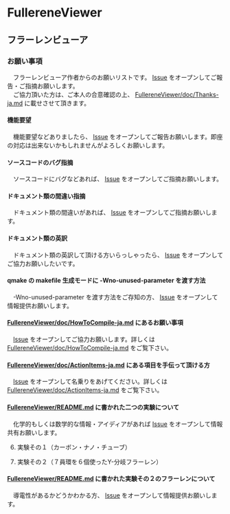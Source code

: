 # FullereneViewer
## フラーレンビューア
### お願い事項
　フラーレンビューア作者からのお願いリストです。 [Issue](https://github.com/DrScKAWAMOTO/FullereneViewer/issues) をオープンしてご報告・ご指摘お願いします。  
　ご協力頂いた方は、ご本人の合意確認の上、 [FullereneViewer/doc/Thanks-ja.md](https://github.com/DrScKAWAMOTO/FullereneViewer/blob/master/doc/Thanks-ja.md) に載せさせて頂きます。

#### 機能要望
　機能要望などありましたら、 [Issue](https://github.com/DrScKAWAMOTO/FullereneViewer/issues) をオープンしてご報告お願いします。即座の対応は出来ないかもしれませんがよろしくお願いします。

#### ソースコードのバグ指摘
　ソースコードにバグなどあれば、 [Issue](https://github.com/DrScKAWAMOTO/FullereneViewer/issues) をオープンしてご指摘お願いします。

#### ドキュメント類の間違い指摘
　ドキュメント類の間違いがあれば、 [Issue](https://github.com/DrScKAWAMOTO/FullereneViewer/issues) をオープンしてご指摘お願いします。

#### ドキュメント類の英訳
　ドキュメント類の英訳して頂ける方いらっしゃったら、 [Issue](https://github.com/DrScKAWAMOTO/FullereneViewer/issues) をオープンしてご協力お願いしたいです。

#### qmake の makefile 生成モードに -Wno-unused-parameter を渡す方法
　-Wno-unused-parameter を渡す方法をご存知の方、 [Issue](https://github.com/DrScKAWAMOTO/FullereneViewer/issues) をオープンして情報提供お願いします。

#### [FullereneViewer/doc/HowToCompile-ja.md](https://github.com/DrScKAWAMOTO/FullereneViewer/blob/master/doc/HowToCompile-ja.md) にあるお願い事項
　[Issue](https://github.com/DrScKAWAMOTO/FullereneViewer/issues) をオープンしてご協力お願いします。詳しくは [FullereneViewer/doc/HowToCompile-ja.md](https://github.com/DrScKAWAMOTO/FullereneViewer/blob/master/doc/HowToCompile-ja.md) をご覧下さい。

#### [FullereneViewer/doc/ActionItems-ja.md](https://github.com/DrScKAWAMOTO/FullereneViewer/blob/master/doc/ActionItems-ja.md) にある項目を手伝って頂ける方
　[Issue](https://github.com/DrScKAWAMOTO/FullereneViewer/issues) をオープンして名乗りをあげてください。詳しくは [FullereneViewer/doc/ActionItems-ja.md](https://github.com/DrScKAWAMOTO/FullereneViewer/blob/master/doc/ActionItems-ja.md) をご覧下さい。

#### [FullereneViewer/README.md](https://github.com/DrScKAWAMOTO/FullereneViewer/blob/master/README.md) に書かれた二つの実験について
　化学的もしくは数学的な情報・アイディアがあれば [Issue](https://github.com/DrScKAWAMOTO/FullereneViewer/issues) をオープンして情報共有お願いします。

6) 実験その１（カーボン・ナノ・チューブ）

7) 実験その２（７員環を６個使ったY-分岐フラーレン）

#### [FullereneViewer/README.md](https://github.com/DrScKAWAMOTO/FullereneViewer/blob/master/README.md) に書かれた実験その２のフラーレンについて
　導電性があるかどうかわかる方、 [Issue](https://github.com/DrScKAWAMOTO/FullereneViewer/issues) をオープンして情報提供お願いします。
